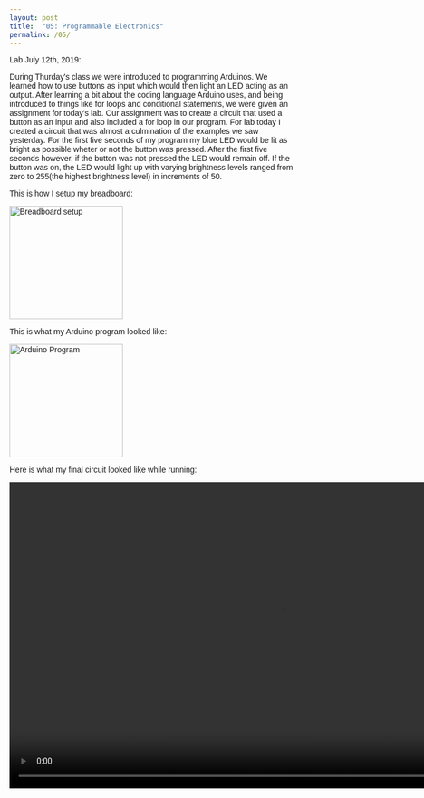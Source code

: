 ```yaml
---
layout: post
title:  "05: Programmable Electronics"
permalink: /05/
---
```


<html>
<head>
<meta name="viewport" content="width=device-width, initial-scale=1">
<style>
body {font-family: Arial, Helvetica, sans-serif;}

.image-container {
  background-image: url("electronics.1.jpg");
  background-size: cover;
  position: relative;
  height: 250px;
}

.text {
  background-color: white;
  color: black;
  font-size: 3vw; 
  font-weight: bold;
  margin: 0 auto;
  padding: 8px;
  width: 35%;
  text-align: center;
  position: absolute;
  top: 50%;
  left: 50%;
  transform: translate(-50%, -50%);
  mix-blend-mode: screen;
}
</style>
</head>
<body>



<div class="image-container">
  <div class="text">Lab July 12th, 2019:</div>
</div>

<p>During Thurday's class we were introduced to programming Arduinos. We learned how to use buttons as input which would then light an LED acting as an output. After learning a bit about the coding language Arduino uses, and being introduced to things like for loops and conditional statements, we were given an assignment for today's lab. Our assignment was to create a circuit that used a button as an input and also included a for loop in our program. For lab today I created a circuit that was almost a culmination of the examples we saw yesterday. For the first five seconds of my program my blue LED would be lit as bright as possible wheter or not the button was pressed. After the first five seconds however, if the button was not pressed the LED would remain off. If the button was on, the LED would light up with varying brightness levels ranged from zero to 255(the highest brightness level) in increments of 50. </p>



This is how I setup my breadboard:




<img src="setup.jpg" alt="Breadboard setup" style="height: 200px; max-width: 75%">




<p>This is what my Arduino program looked like: </p>




<img src="program.jpg" alt="Arduino Program" style="height: 200px; max-width: 150%">


<p>Here is what my final circuit looked like while running: </p>

<video width="955" height="541" controls>
	<source src="running.mp4" type="video/mp4">
</video>



</body>
</html>




